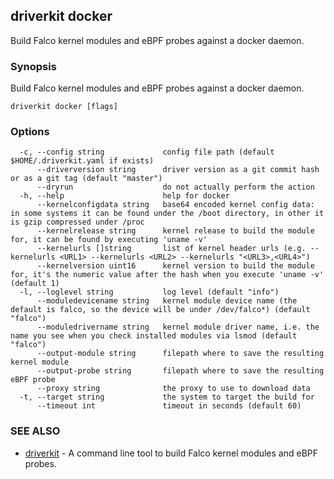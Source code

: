 ## driverkit docker

Build Falco kernel modules and eBPF probes against a docker daemon.

### Synopsis

Build Falco kernel modules and eBPF probes against a docker daemon.

```
driverkit docker [flags]
```

### Options

```
  -c, --config string             config file path (default $HOME/.driverkit.yaml if exists)
      --driverversion string      driver version as a git commit hash or as a git tag (default "master")
      --dryrun                    do not actually perform the action
  -h, --help                      help for docker
      --kernelconfigdata string   base64 encoded kernel config data: in some systems it can be found under the /boot directory, in other it is gzip compressed under /proc
      --kernelrelease string      kernel release to build the module for, it can be found by executing 'uname -v'
      --kernelurls []string       list of kernel header urls (e.g. --kernelurls <URL1> --kernelurls <URL2> --kernelurls "<URL3>,<URL4>")
      --kernelversion uint16      kernel version to build the module for, it's the numeric value after the hash when you execute 'uname -v' (default 1)
  -l, --loglevel string           log level (default "info")
      --moduledevicename string   kernel module device name (the default is falco, so the device will be under /dev/falco*) (default "falco")
      --moduledrivername string   kernel module driver name, i.e. the name you see when you check installed modules via lsmod (default "falco")
      --output-module string      filepath where to save the resulting kernel module
      --output-probe string       filepath where to save the resulting eBPF probe
      --proxy string              the proxy to use to download data
  -t, --target string             the system to target the build for
      --timeout int               timeout in seconds (default 60)
```

### SEE ALSO

* [driverkit](driverkit.md)	 - A command line tool to build Falco kernel modules and eBPF probes.

